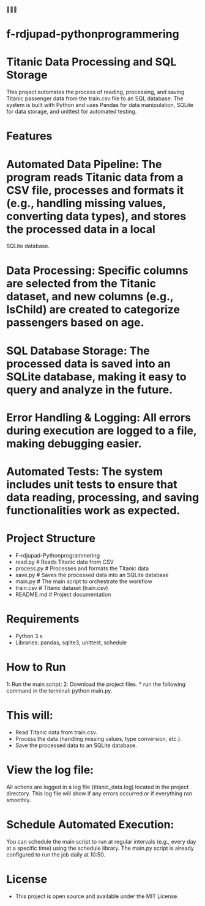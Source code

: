🙌🙌😎
# f-rdjupad-pythonprogrammering
# Titanic Data Processing and SQL Storage
This project automates the process of reading, processing, and saving Titanic passenger data from the train.csv file to an SQL database. The system is built with Python and uses Pandas for data manipulation, SQLite for data storage, and unittest for automated testing.

# Features
 # Automated Data Pipeline: The program reads Titanic data from a CSV file, processes and formats it (e.g., handling missing values, converting data types), and stores the processed data in a local 
 SQLite database.
# Data Processing: Specific columns are selected from the Titanic dataset, and new columns (e.g., IsChild) are created to categorize passengers based on age.
# SQL Database Storage: The processed data is saved into an SQLite database, making it easy to query and analyze in the future.
# Error Handling & Logging: All errors during execution are logged to a file, making debugging easier.
# Automated Tests: The system includes unit tests to ensure that data reading, processing, and saving functionalities work as expected.



# Project Structure

   * F-rdjupad-Pythonprogrammering
   * read.py              # Reads Titanic data from CSV
   * process.py           # Processes and formats the Titanic data
   * save.py              # Saves the processed data into an SQLite database
   * main.py              # The main script to orchestrate the workflow
   * train.csv            # Titanic dataset (train.csv)
   * README.md            # Project documentation



# Requirements
  *  Python 3.x
  *  Libraries: pandas, sqlite3, unittest, schedule



# How to Run
 1: Run the main script:
 2: Download the project files.
    * run the following command in the terminal:
     python main.py.


# This will:

* Read Titanic data from train.csv.
* Process the data (handling missing values, type conversion, etc.).
* Save the processed data to an SQLite database.

# View the log file:

All actions are logged in a log file (titanic_data.log) located in the project directory. This log file will show if any errors occurred or if everything ran smoothly.


# Schedule Automated Execution:
You can schedule the main script to run at regular intervals (e.g., every day at a specific time) using the schedule library. The main.py script is already configured to run the job daily at 10:50.



# License
  * This project is open source and available under the MIT License.
